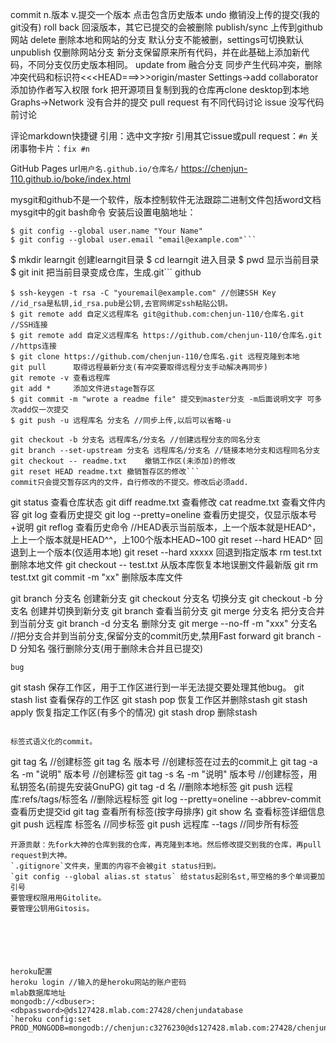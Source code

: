 commit n.版本 v.提交一个版本 点击包含历史版本
undo 撤销没上传的提交(我的git没有)
roll back 回滚版本，其它已提交的会被删除
publish/sync 上传到github网站
delete 删除本地和网站的分支 默认分支不能被删，settings可切换默认
unpublish 仅删除网站分支
新分支保留原来所有代码，并在此基础上添加新代码，不同分支仅历史版本相同。
update from 融合分支
同步产生代码冲突，删除冲突代码和标识符<<<HEAD===>>>origin/master
Settings->add collaborator添加协作者写入权限
fork 把开源项目复制到我的仓库再clone desktop到本地
Graphs->Network 没有合并的提交
pull request 有不同代码讨论
issue   没写代码前讨论

评论markdown快捷键
引用：选中文字按r
引用其它issue或pull request：`#n`
关闭事物卡片：`fix #n`

GitHub Pages url`用户名.github.io/仓库名/` 
https://chenjun-110.github.io/boke/index.html

mysgit和github不是一个软件，版本控制软件无法跟踪二进制文件包括word文档
mysgit中的git bash命令
安装后设置电脑地址：
```
$ git config --global user.name "Your Name"
$ git config --global user.email "email@example.com"```
```
$ mkdir learngit 创建learngit目录
$ cd learngit    进入目录
$ pwd            显示当前目录
$ git init       把当前目录变成仓库，生成.git```
github
```
$ ssh-keygen -t rsa -C "youremail@example.com" //创建SSH Key
//id_rsa是私钥,id_rsa.pub是公钥,去官网绑定ssh粘贴公钥。
$ git remote add 自定义远程库名 git@github.com:chenjun-110/仓库名.git //SSH连接
$ git remote add 自定义远程库名 https://github.com/chenjun-110/仓库名.git //https连接
$ git clone https://github.com/chenjun-110/仓库名.git 远程克隆到本地
git pull      取得远程最新分支(有冲突要取得远程分支手动解决再同步)
git remote -v 查看远程库
git add *     添加文件进stage暂存区
$ git commit -m "wrote a readme file" 提交到master分支 -m后面说明文字 可多次add仅一次提交
$ git push -u 远程库名 分支名 //同步上传,以后可以省略-u

git checkout -b 分支名 远程库名/分支名 //创建远程分支的同名分支
git branch --set-upstream 分支名 远程库名/分支名 //链接本地分支和远程同名分支 
git checkout -- readme.txt    撤销工作区(未添加)的修改
git reset HEAD readme.txt 撤销暂存区的修改```
commit只会提交暂存区内的文件，自行修改的不提交。修改后必须add.
```
git status          查看仓库状态
git diff readme.txt 查看修改
cat readme.txt  查看文件内容
git log         查看历史提交
git log --pretty=oneline 查看历史提交，仅显示版本号+说明
git reflog      查看历史命令
//HEAD表示当前版本，上一个版本就是HEAD^，上上一个版本就是HEAD^^，上100个版本HEAD~100
git reset --hard HEAD^      回退到上一个版本(仅适用本地)
git reset --hard xxxxx      回退到指定版本
rm test.txt                 删除本地文件
git checkout -- test.txt    从版本库恢复本地误删文件最新版
git rm test.txt
git commit -m "xx"          删除版本库文件

git branch 分支名               创建新分支
git checkout 分支名             切换分支 
git checkout -b 分支名          创建并切换到新分支
git branch                     查看当前分支
git merge 分支名                把分支合并到当前分支
git branch -d 分支名            删除分支
git merge --no-ff -m "xxx" 分支名 //把分支合并到当前分支,保留分支的commit历史,禁用Fast forward
git branch -D 分知名            强行删除分支(用于删除未合并且已提交)
```
bug
```
git stash                      保存工作区，用于工作区进行到一半无法提交要处理其他bug。
git stash list                 查看保存的工作区
git stash pop                  恢复工作区并删除stash
git stash apply                恢复指定工作区(有多个的情况) 
git stash drop                 删除stash  
```

标签式语义化的commit。
```
git tag 名                    //创建标签
git tag 名 版本号              //创建标签在过去的commit上
git tag -a 名 -m "说明" 版本号 //创建标签
git tag -s 名 -m "说明" 版本号 //创建标签，用私钥签名(前提先安装GnuPG)
git tag -d 名                   //删除本地标签
git push 远程库:refs/tags/标签名 //删除远程标签
git log --pretty=oneline --abbrev-commit 查看历史提交id
git tag     查看所有标签(按字母排序)
git show 名      查看标签详细信息
git push 远程库 标签名    //同步标签
git push 远程库 --tags   //同步所有标签
```
开源贡献：先fork大神的仓库到我的仓库，再克隆到本地。然后修改提交到我的仓库，再pull request到大神。
`.gitignore`文件夹，里面的内容不会被git status扫到。
`git config --global alias.st status` 给status起别名st,带空格的多个单词要加引号
要管理权限用用Gitolite。
要管理公钥用Gitosis。






heroku配置
heroku login //输入的是heroku网站的账户密码
mlab数据库地址 
mongodb://<dbuser>:<dbpassword>@ds127428.mlab.com:27428/chenjundatabase
`heroku config:set PROD_MONGODB=mongodb://chenjun:c3276230@ds127428.mlab.com:27428/chenjundatabase`














